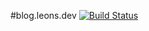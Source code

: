 #blog.leons.dev
[![Build Status](https://travis-ci.com/Openanttony/blog.leons.dev.svg?token=iEHPmhnrfp4VatGpB9LT&branch=master)](https://travis-ci.com/Openanttony/blog.leons.dev)
